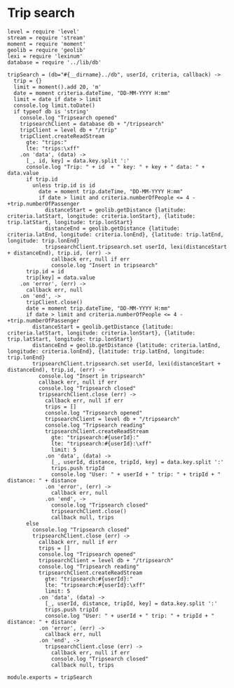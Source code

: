 # Trip search

    level = require 'level'
    stream = require 'stream'
    moment = require 'moment'
    geolib = require 'geolib'
    lexi = require 'lexinum'
    database = require '../lib/db'

    tripSearch = (db="#{__dirname}../db", userId, criteria, callback) ->
      trip = {}
      limit = moment().add 20, 'm'
      date = moment criteria.dateTime, "DD-MM-YYYY H:mm"
      limit = date if date > limit
      console.log limit.toDate()
      if typeof db is 'string'
        console.log "Tripsearch opened"
        tripsearchClient = database db + "/tripsearch"
        tripClient = level db + "/trip"
        tripClient.createReadStream
          gte: "trips:"
          lte: "trips:\xff"
        .on 'data', (data) ->
          [_, id, key] = data.key.split ':'
          console.log "Trip: " + id  + " key: " + key + " data: " + data.value
          if trip.id
            unless trip.id is id
              date = moment trip.dateTime, "DD-MM-YYYY H:mm"
              if date > limit and criteria.numberOfPeople <= 4 - +trip.numberOfPassenger
                distanceStart = geolib.getDistance {latitude: criteria.latStart, longitude: criteria.lonStart}, {latitude: trip.latStart, longitude: trip.lonStart}
                distanceEnd = geolib.getDistance {latitude: criteria.latEnd, longitude: criteria.lonEnd}, {latitude: trip.latEnd, longitude: trip.lonEnd}
                tripsearchClient.tripsearch.set userId, lexi(distanceStart + distanceEnd), trip.id, (err) ->
                  callback err, null if err
                  console.log "Insert in tripsearch"
          trip.id = id
          trip[key] = data.value
        .on 'error', (err) ->
          callback err, null
        .on 'end', ->
          tripClient.close()
          date = moment trip.dateTime, "DD-MM-YYYY H:mm"
          if date > limit and criteria.numberOfPeople <= 4 - +trip.numberOfPassenger
            distanceStart = geolib.getDistance {latitude: criteria.latStart, longitude: criteria.lonStart}, {latitude: trip.latStart, longitude: trip.lonStart}
            distanceEnd = geolib.getDistance {latitude: criteria.latEnd, longitude: criteria.lonEnd}, {latitude: trip.latEnd, longitude: trip.lonEnd}
            tripsearchClient.tripsearch.set userId, lexi(distanceStart + distanceEnd), trip.id, (err) ->
              console.log "Insert in tripsearch"
              callback err, null if err
              console.log "Tripsearch closed"
              tripsearchClient.close (err) ->
                callback err, null if err
                trips = []
                console.log "Tripsearch opened"
                tripsearchClient = level db + "/tripsearch"
                console.log "Tripsearch reading"
                tripsearchClient.createReadStream
                  gte: "tripsearch:#{userId}:"
                  lte: "tripsearch:#{userId}:\xff"
                  limit: 5
                .on 'data', (data) ->
                  [_, userId, distance, tripId, key] = data.key.split ':'
                  trips.push tripId
                  console.log "User: " + userId + " trip: " + tripId + " distance: " + distance
                .on 'error', (err) ->
                  callback err, null
                .on 'end', ->
                  console.log "Tripsearch closed"
                  tripsearchClient.close()
                  callback null, trips
          else
            console.log "Tripsearch closed"
            tripsearchClient.close (err) ->
              callback err, null if err
              trips = []
              console.log "Tripsearch opened"
              tripsearchClient = level db + "/tripsearch"
              console.log "Tripsearch reading"
              tripsearchClient.createReadStream
                gte: "tripsearch:#{userId}:"
                lte: "tripsearch:#{userId}:\xff"
                limit: 5
              .on 'data', (data) ->
                [_, userId, distance, tripId, key] = data.key.split ':'
                trips.push tripId
                console.log "User: " + userId + " trip: " + tripId + " distance: " + distance
              .on 'error', (err) ->
                callback err, null
              .on 'end', ->
                tripsearchClient.close (err) ->
                  callback err, null if err
                  console.log "Tripsearch closed"
                  callback null, trips

    module.exports = tripSearch
